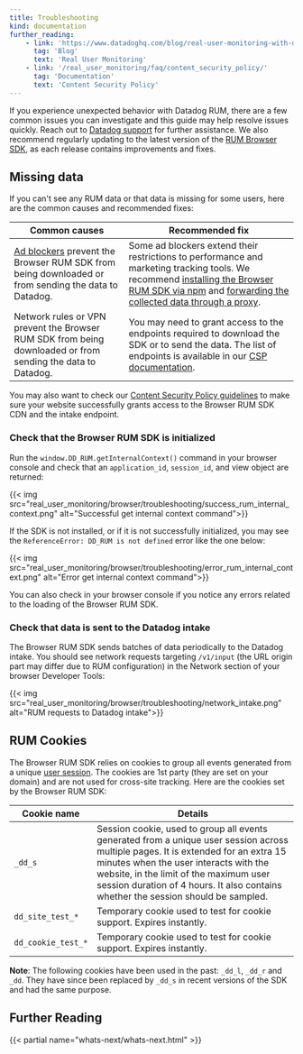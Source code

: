 ```yaml
---
title: Troubleshooting
kind: documentation
further_reading:
    - link: 'https://www.datadoghq.com/blog/real-user-monitoring-with-datadog/'
      tag: 'Blog'
      text: 'Real User Monitoring'
    - link: '/real_user_monitoring/faq/content_security_policy/'
      tag: 'Documentation'
      text: 'Content Security Policy'
---
```


If you experience unexpected behavior with Datadog RUM, there are a few common issues you can investigate and this guide may help resolve issues quickly. Reach out to [Datadog support][1] for further assistance. We also recommend regularly updating to the latest version of the [RUM Browser SDK][2], as each release contains improvements and fixes.

## Missing data

If you can't see any RUM data or that data is missing for some users, here are the common causes and recommended fixes:

| Common causes                                                                                               | Recommended fix                                                                                                                                                                                          |
| ----------------------------------------------------------------------------------------------------------- | -------------------------------------------------------------------------------------------------------------------------------------------------------------------------------------------------------- |
| [Ad blockers][3] prevent the Browser RUM SDK from being downloaded or from sending the data to Datadog.     | Some ad blockers extend their restrictions to performance and marketing tracking tools. We recommend [installing the Browser RUM SDK via npm][4] and [forwarding the collected data through a proxy][5]. |
| Network rules or VPN prevent the Browser RUM SDK from being downloaded or from sending the data to Datadog. | You may need to grant access to the endpoints required to download the SDK or to send the data. The list of endpoints is available in our [CSP documentation][6].                                        |

You may also want to check our [Content Security Policy guidelines][6] to make sure your website successfully grants access to the Browser RUM SDK CDN and the intake endpoint.

### Check that the Browser RUM SDK is initialized

Run the `window.DD_RUM.getInternalContext()` command in your browser console and check that an `application_id`, `session_id`, and view object are returned:

{{< img src="real_user_monitoring/browser/troubleshooting/success_rum_internal_context.png" alt="Successful get internal context command">}}

If the SDK is not installed, or if it is not successfully initialized, you may see the `ReferenceError: DD_RUM is not defined` error like the one below:

{{< img src="real_user_monitoring/browser/troubleshooting/error_rum_internal_context.png" alt="Error get internal context command">}}

You can also check in your browser console if you notice any errors related to the loading of the Browser RUM SDK.

### Check that data is sent to the Datadog intake

The Browser RUM SDK sends batches of data periodically to the Datadog intake. You should see network requests targeting `/v1/input` (the URL origin part may differ due to RUM configuration) in the Network section of your browser Developer Tools:

{{< img src="real_user_monitoring/browser/troubleshooting/network_intake.png" alt="RUM requests to Datadog intake">}}

## RUM Cookies

The Browser RUM SDK relies on cookies to group all events generated from a unique [user session][7]. The cookies are 1st party (they are set on your domain) and are not used for cross-site tracking. Here are the cookies set by the Browser RUM SDK:

| Cookie name        | Details                                                                                                                                                                                                                                                                                                  |
| ------------------ | -------------------------------------------------------------------------------------------------------------------------------------------------------------------------------------------------------------------------------------------------------------------------------------------------------- |
| `_dd_s`             | Session cookie, used to group all events generated from a unique user session across multiple pages. It is extended for an extra 15 minutes when the user interacts with the website, in the limit of the maximum user session duration of 4 hours. It also contains whether the session should be sampled. |
| `dd_site_test_*`   | Temporary cookie used to test for cookie support. Expires instantly.                                                                                                                                                                                                                                     |
| `dd_cookie_test_*` | Temporary cookie used to test for cookie support. Expires instantly.                                                                                                                                                                                                                                     |

**Note**: The following cookies have been used in the past: `_dd_l`, `_dd_r` and `_dd`. They have since been replaced by `_dd_s` in recent versions of the SDK and had the same purpose.

## Further Reading

{{< partial name="whats-next/whats-next.html" >}}

[1]: /help
[2]: https://github.com/DataDog/browser-sdk/blob/master/CHANGELOG.md
[3]: https://en.wikipedia.org/wiki/Ad_blocking
[4]: /real_user_monitoring/browser/#npm
[5]: /real_user_monitoring/faq/proxy_rum_data/?tab=npm
[6]: /real_user_monitoring/faq/content_security_policy/
[7]: /real_user_monitoring/browser/data_collected/?tab=session
